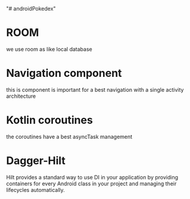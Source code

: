 "# androidPokedex"

# ROOM
we use room as like local database
# Navigation component
this is component is important for a best navigation with a single activity architecture 
# Kotlin coroutines
the coroutines have a best asyncTask management 
# Dagger-Hilt 
Hilt provides a standard way to use DI in your application by providing containers for every Android class in your project and managing their lifecycles automatically.